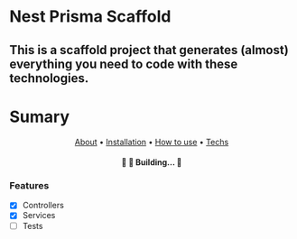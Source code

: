 # Nest Prisma Scaffold

## This is a scaffold project that generates (almost) everything you need to code with these technologies.

# Sumary

<p align="center">
  <a href="#about">About</a> •
  <a href="#installation">Installation</a> •
  <a href="#how-to-use">How to use</a> •
  <a href="#techs">Techs</a> 
</p>

<h4 align="center"> 
	🚧 🚀 Building...  🚧
</h4>

### Features

- [x] Controllers
- [x] Services
- [ ] Tests
